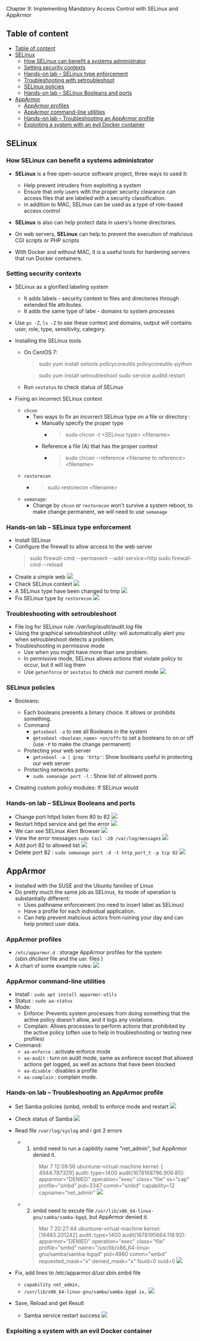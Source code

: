 Chapter 9: Implementing Mandatory Access Control with SELinux and AppArmor

## Table of content
- [Table of content](#table-of-content)
- [SELinux](#selinux)
  - [How SELinux can benefit a systems administrator](#how-selinux-can-benefit-a-systems-administrator)
  - [Setting security contexts](#setting-security-contexts)
  - [Hands-on lab – SELinux type enforcement](#hands-on-lab--selinux-type-enforcement)
  - [Troubleshooting with setroubleshoot](#troubleshooting-with-setroubleshoot)
  - [SELinux policies](#selinux-policies)
  - [Hands-on lab – SELinux Booleans and ports](#hands-on-lab--selinux-booleans-and-ports)
- [AppArmor](#apparmor)
  - [AppArmor profiles](#apparmor-profiles)
  - [AppArmor command-line utilities](#apparmor-command-line-utilities)
  - [Hands-on lab – Troubleshooting an AppArmor profile](#hands-on-lab--troubleshooting-an-apparmor-profile)
  - [Exploiting a system with an evil Docker container](#exploiting-a-system-with-an-evil-docker-container)

## SELinux

### How SELinux can benefit a systems administrator

- **SELinux** is a free open-source software project, three ways to used it:
  - Help prevent intruders from exploiting a system
  - Ensure that only users with the proper security clearance can access files that are labeled with a security classification.
  - in addition to MAC, SELinux can be used as a type of role-based access control

- **SELinux** is also can help protect data in users's home directories. 
- On web servers, **SELinux** can help to prevent the execution of malicious CGI scripts or PHP scripts
- With Docker and without MAC, it is a useful tools for hardening servers that run Docker containers.

### Setting security contexts

- SELinux as a glorified labeling system
  - It adds labels - security context to files and directories through extended file attributes. 
  - It adds the same type of labe - domains to system processes
- Use `ps -Z`, `ls -Z` to see these context and domains, output will contains user, role, type, sensitivity, category.
  
- Installing the SELinux tools
  - On CentOS 7:
    > sudo yum install setools policycoreutils policycoreutils-python

    > sudo yum install setroubleshoot
    > sudo service auditd restart
  - Run `sestatus` to check status of SELinux

- Fixing an incorrect SELinux context
  - `chcon`
    - Two ways to fix an incorrect SELinux type on a file or directory :
      - Manually specify the proper type
        - > sudo chcon -t \<SELinux type> \<filename>
      - Reference a file (A) that has the proper context 
        - > sudo chcon --reference \<filename to reference> \<filename>
  - `restorecon`
    - > sudo restorecon \<filename>
  - `semanage`:
    - Change by `chcon` or `restorecon` won't survive a system reboot, to make change permanent, we will need to use `semanage`

### Hands-on lab – SELinux type enforcement

- Install SELinux
- Configure the firewall to allow access to the web server
  > sudo firewall-cmd --permanent --add-service=http
  >  sudo firewall-cmd --reload
- Create a simple web 
    ![](IMG/2023-03-01-15-46-04.png)
- Check SELinux context
    ![](IMG/2023-03-05-14-49-33.png)
- A SELinux type have been changed to tmp
    ![](IMG/2023-03-06-11-53-05.png)
- Fix SELinux type by `restorecon`
    ![](IMG/2023-03-06-11-53-50.png)

### Troubleshooting with setroubleshoot

- File log for SELinux rule: */var/log/audit/audit.log* file
- Using the graphical setroubleshoot utility: will automatically alert you when setroubleshoot detects a problem.
- Troubleshooting in permissive mode
  - Use when you might have more than one problem.
  - In permissive mode, SELinux allows actions that violate policy to occur, but it will log them
  - Use `getenforce` or `sestatus` to check our current mode
  ![](IMG/2023-03-06-11-59-00.png)
 
### SELinux policies

- Booleans:
  - Each booleans presents a binary choice. It allows or prohibits something.
  - Command
    - `getsebool -a` to see all Booleans in the system
    - `getsebool <boolean_name> <on/off>` to set a booleans to on or off (use `-P` to make the change permanent)
  - Protecting your web server
    - `getsebool -a | grep 'http'`: Show booleans useful in protecting our web server
  - Protecting networks ports:
    - `sudo semanage port -l` : Show list of allowed ports

- Creating custom policy modules: If SELinux would

### Hands-on lab – SELinux Booleans and ports

- Change port httpd listen from 80 to 82
  ![](IMG/2023-03-06-13-54-45.png)
- Restart httpd service and get the error
  ![](IMG/2023-03-06-13-55-22.png)
- We can see SELinux Alert Browser
  ![](IMG/2023-03-06-13-55-37.png)
- View the error messages `sudo tail -20 /var/log/messages`
  ![](IMG/2023-03-06-13-56-12.png)
- Add port 82 to allowed list
  ![](IMG/2023-03-06-13-57-49.png)
- Delete port 82 : `sudo semanage port -d -t http_port_t -p tcp 82`
  ![](IMG/2023-03-06-14-02-56.png)

## AppArmor

- Installed with the SUSE and the Ubuntu families
of Linux
- Do pretty much the same job as SELinux, its mode of
operation is substantially different:
  - Uses pathname enforcement (no need to insert label as SELinux)
  - Have a profile for each individual application.
  - Can help prevent malicious actors from ruining
your day and can help protect user data.

### AppArmor profiles

- `/etc/apparmor.d` : storage AppArmor profiles for the system (*sbin.dhclient* file and the *usr.* files )
- A chart of some example rules: 
    ![](IMG/2023-03-06-15-07-53.png)

### AppArmor command-line utilities

- Install : `sudo apt install apparmor-utils`
- Status : `sudo aa-status`
- Mode:
  - Enforce: Prevents system processes from doing something that the active policy doesn't allow, and it logs any violations.
  - Complain: Allows processes to perform actions that prohibited by the active policy (often use to help in troubleshooting or testing new profiles)
- Command:
  - `aa-enforce` : activate enforce mode
  - `aa-audit` : turn on audit mode, same as enforece except that allowed actions get logged, as
well as actions that have been blocked
  - `aa-disable` : disables a profile
  - `aa-complain` : complain mode.

### Hands-on lab – Troubleshooting an AppArmor profile

- Set Samba policies (smbd, nmbd) to enforce mode and restart
  ![](IMG/2023-03-07-15-23-15.png)
- Check status of Samba
  ![](IMG/2023-03-07-13-05-46.png)
- Read file `/var/log/syslog` and i got 2 errors
  - 1. smbd need to run a capbility name "net_admin", but AppArmor denied it.
    > Mar  7 12:59:56 ubuntune-virtual-machine kernel: [ 4944.787329] audit: type=1400 audit(1678168796.906:85): apparmor="DENIED" operation="exec" class="file" ss="cap" profile="smbd" pid=3347 comm="smbd" capability=12  capname="net_admin"
    ![](IMG/2023-03-07-20-44-07.png) 
  - 2. smbd need to excute file `/usr/lib/x86_64-linux-gnu/samba/samba-bgqd`, but AppArmor denied it.
    > Mar  7 20:27:44 ubuntune-virtual-machine kernel: [16483.201242] audit: type=1400 audit(1678195664.118:92): apparmor="DENIED" operation="exec" class="file" profile="smbd" name="/usr/lib/x86_64-linux-gnu/samba/samba-bgqd" pid=4980 comm="smbd" requested_mask="x" denied_mask="x" fsuid=0 ouid=0
    ![](IMG/2023-03-07-20-40-53.png)
  
  
- Fix, add lines to /etc/apparmor.d/usr.sbin.smbd file 
  - `capability net_admin,`
  - `/usr/lib/x86_64-linux-gnu/samba/samba-bgqd ix,`
![](IMG/2023-03-07-20-16-25.png)

- Save, Reload and get Result
  - Samba service restart success
  ![](IMG/2023-03-07-20-36-56.png)

### Exploiting a system with an evil Docker container